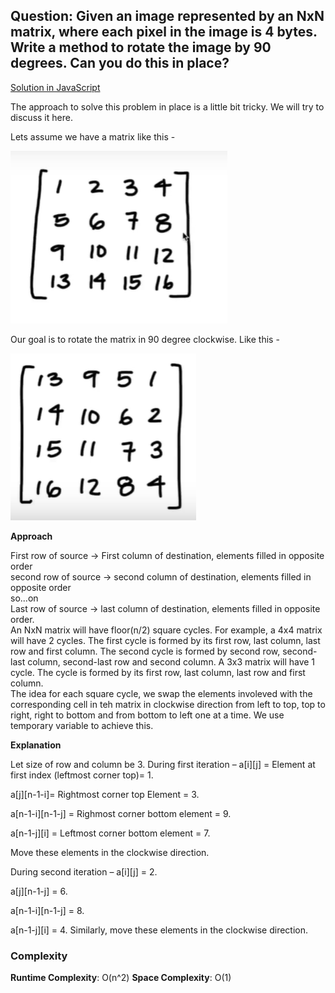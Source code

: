 ## Question: Given an image represented by an NxN matrix, where each pixel in the image is 4 bytes. Write a method to rotate the image by 90 degrees. Can you do this in place?

[Solution in JavaScript](/Array%20and%20Strings/Array/RotateMatrix/RotationMatrix.js)


The approach to solve this problem in place is a little bit tricky. We will try to discuss it here. <br>

Lets assume we have a matrix like this -

<img
src="/Array%20and%20Strings/Array/RotateMatrix/img/rotatematrix1.PNG"
raw=true
alt="actual matrix"
/>

Our goal is to rotate the matrix in 90 degree clockwise. Like this -

<img
src="/Array%20and%20Strings/Array/RotateMatrix/img/rotatematrix2.PNG"
raw=true
alt="actual matrix"
/>

**Approach**

First row of source -> First column of destination, elements filled in opposite order <br>
second row of source -> second column of destination, elements filled in opposite order <br>
so...on <br>
Last row of source -> last column of destination, elements filled in opposite order. 
<br>
An NxN matrix will have floor(n/2) square cycles. For example, a 4x4 matrix will have 2 cycles. The first cycle is formed by its first row, last column, last row and first column. The second cycle is formed by second row, second-last column, second-last row and second column. A 3x3 matrix will have 1 cycle. The cycle is formed by its first row, last column, last row and first column.  <br>
The idea for each square cycle, we swap the elements involeved with the corresponding cell in teh matrix in clockwise direction from left to top, top to right, right to bottom and from bottom to left one at a time. We use temporary variable to achieve this. 
<br>

**Explanation** <br>

Let size of row and column be 3.
During first iteration –
a[i][j] = Element at first index (leftmost corner top)= 1.

a[j][n-1-i]= Rightmost corner top Element = 3.

a[n-1-i][n-1-j] = Righmost corner bottom element = 9.

a[n-1-j][i] = Leftmost corner bottom element = 7.

Move these elements in the clockwise direction.

During second iteration –
a[i][j] = 2.

a[j][n-1-j] = 6.

a[n-1-i][n-1-j] = 8.

a[n-1-j][i] = 4.
Similarly, move these elements in the clockwise direction.


### Complexity

**Runtime Complexity**: O(n^2)
**Space Complexity**: O(1)
